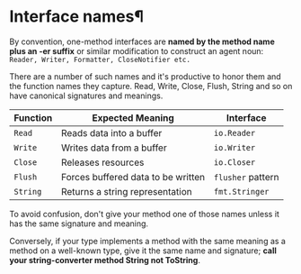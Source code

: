# Interface names¶

By convention, one-method interfaces are **named by the method name plus an -er suffix** or similar modification to construct an agent noun: `Reader, Writer, Formatter, CloseNotifier etc.`

There are a number of such names and it's productive to honor them and the function names they capture. Read, Write, Close, Flush, String and so on have canonical signatures and meanings. 

| Function | Expected Meaning                   | Interface         |
| -------- | ---------------------------------- | ----------------- |
| `Read`   | Reads data into a buffer           | `io.Reader`       |
| `Write`  | Writes data from a buffer          | `io.Writer`       |
| `Close`  | Releases resources                 | `io.Closer`       |
| `Flush`  | Forces buffered data to be written | `flusher` pattern |
| `String` | Returns a string representation    | `fmt.Stringer`  

To avoid confusion, don't give your method one of those names unless it has the same signature and meaning. 

Conversely, if your type implements a method with the same meaning as a method on a well-known type, give it the same name and signature; **call your string-converter method String not ToString**.

